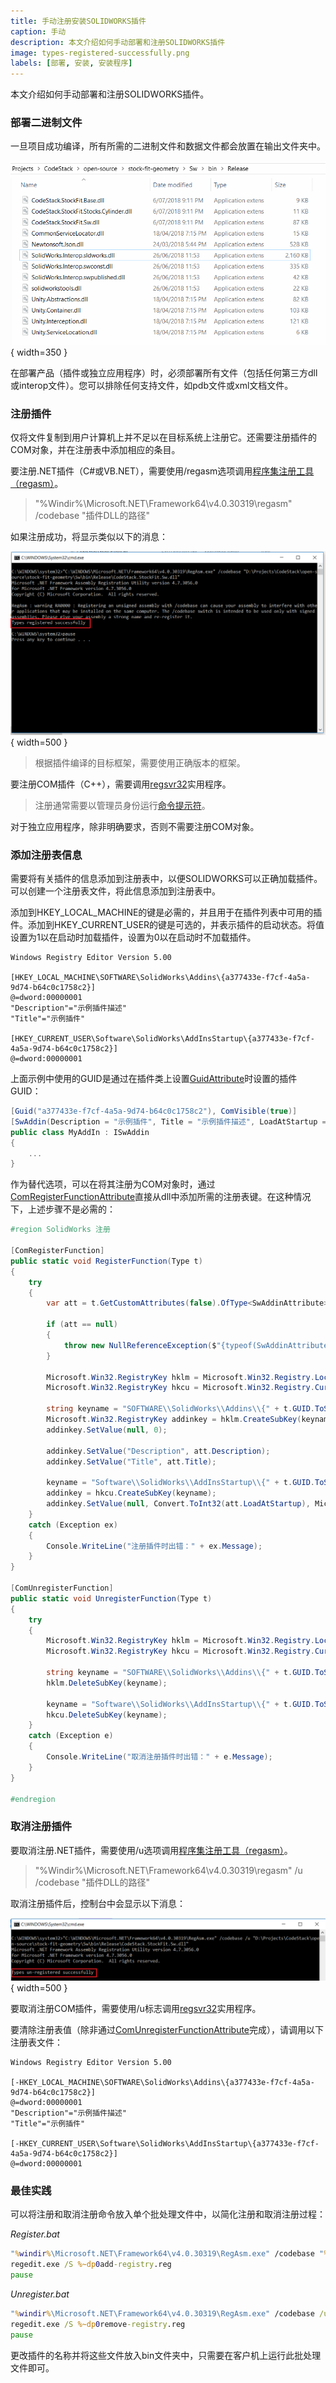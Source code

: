 ```yaml
---
title: 手动注册安装SOLIDWORKS插件
caption: 手动
description: 本文介绍如何手动部署和注册SOLIDWORKS插件
image: types-registered-successfully.png
labels: [部署, 安装, 安装程序]
---
```


本文介绍如何手动部署和注册SOLIDWORKS插件。

### 部署二进制文件

一旦项目成功编译，所有所需的二进制文件和数据文件都会放置在输出文件夹中。

![带有二进制输出的文件夹](bin-folder.png){ width=350 }

在部署产品（插件或独立应用程序）时，必须部署所有文件（包括任何第三方dll或interop文件）。您可以排除任何支持文件，如pdb文件或xml文档文件。

### 注册插件

仅将文件复制到用户计算机上并不足以在目标系统上注册它。还需要注册插件的COM对象，并在注册表中添加相应的条目。

要注册.NET插件（C#或VB.NET），需要使用/regasm选项调用[程序集注册工具（regasm）](https://docs.microsoft.com/en-us/dotnet/framework/tools/regasm-exe-assembly-registration-tool)。

> "%Windir%\Microsoft.NET\Framework64\v4.0.30319\regasm" /codebase "插件DLL的路径"

如果注册成功，将显示类似以下的消息：

![成功注册COM类型](types-registered-successfully.png){ width=500 }

> 根据插件编译的目标框架，需要使用正确版本的框架。

要注册COM插件（C++），需要调用[regsvr32](https://docs.microsoft.com/en-us/windows-server/administration/windows-commands/regsvr32)实用程序。

> 注册通常需要以管理员身份运行[命令提示符](https://en.wikipedia.org/wiki/Cmd.exe)。

对于独立应用程序，除非明确要求，否则不需要注册COM对象。

### 添加注册表信息

需要将有关插件的信息添加到注册表中，以便SOLIDWORKS可以正确加载插件。可以创建一个注册表文件，将此信息添加到注册表中。

添加到HKEY_LOCAL_MACHINE的键是必需的，并且用于在插件列表中可用的插件。添加到HKEY_CURRENT_USER的键是可选的，并表示插件的启动状态。将值设置为1以在启动时加载插件，设置为0以在启动时不加载插件。

~~~ reg
Windows Registry Editor Version 5.00

[HKEY_LOCAL_MACHINE\SOFTWARE\SolidWorks\Addins\{a377433e-f7cf-4a5a-9d74-b64c0c1758c2}]
@=dword:00000001
"Description"="示例插件描述"
"Title"="示例插件"

[HKEY_CURRENT_USER\Software\SolidWorks\AddInsStartup\{a377433e-f7cf-4a5a-9d74-b64c0c1758c2}]
@=dword:00000001
~~~

上面示例中使用的GUID是通过在插件类上设置[GuidAttribute](https://docs.microsoft.com/en-us/dotnet/api/system.runtime.interopservices.guidattribute?view=netframework-4.0)时设置的插件GUID：

~~~ cs
[Guid("a377433e-f7cf-4a5a-9d74-b64c0c1758c2"), ComVisible(true)]
[SwAddin(Description = "示例插件", Title = "示例插件描述", LoadAtStartup = true)]    
public class MyAddIn : ISwAddin
{
    ...
}
~~~

作为替代选项，可以在将其注册为COM对象时，通过[ComRegisterFunctionAttribute](https://docs.microsoft.com/en-us/dotnet/api/system.runtime.interopservices.comregisterfunctionattribute?view=netframework-4.0)直接从dll中添加所需的注册表键。在这种情况下，上述步骤不是必需的：

~~~ cs
#region SolidWorks 注册

[ComRegisterFunction]
public static void RegisterFunction(Type t)
{
    try
    {
        var att = t.GetCustomAttributes(false).OfType<SwAddinAttribute>().FirstOrDefault();

        if (att == null)
        {
            throw new NullReferenceException($"{typeof(SwAddinAttribute).FullName} is not set on {t.GetType().FullName}");
        }

        Microsoft.Win32.RegistryKey hklm = Microsoft.Win32.Registry.LocalMachine;
        Microsoft.Win32.RegistryKey hkcu = Microsoft.Win32.Registry.CurrentUser;

        string keyname = "SOFTWARE\\SolidWorks\\Addins\\{" + t.GUID.ToString() + "}";
        Microsoft.Win32.RegistryKey addinkey = hklm.CreateSubKey(keyname);
        addinkey.SetValue(null, 0);

        addinkey.SetValue("Description", att.Description);
        addinkey.SetValue("Title", att.Title);

        keyname = "Software\\SolidWorks\\AddInsStartup\\{" + t.GUID.ToString() + "}";
        addinkey = hkcu.CreateSubKey(keyname);
        addinkey.SetValue(null, Convert.ToInt32(att.LoadAtStartup), Microsoft.Win32.RegistryValueKind.DWord);
    }
    catch (Exception ex)
    {
        Console.WriteLine("注册插件时出错：" + ex.Message);
    }
}

[ComUnregisterFunction]
public static void UnregisterFunction(Type t)
{
    try
    {
        Microsoft.Win32.RegistryKey hklm = Microsoft.Win32.Registry.LocalMachine;
        Microsoft.Win32.RegistryKey hkcu = Microsoft.Win32.Registry.CurrentUser;

        string keyname = "SOFTWARE\\SolidWorks\\Addins\\{" + t.GUID.ToString() + "}";
        hklm.DeleteSubKey(keyname);

        keyname = "Software\\SolidWorks\\AddInsStartup\\{" + t.GUID.ToString() + "}";
        hkcu.DeleteSubKey(keyname);
    }
    catch (Exception e)
    {
        Console.WriteLine("取消注册插件时出错：" + e.Message);
    }
}

#endregion
~~~

### 取消注册插件

要取消注册.NET插件，需要使用/u选项调用[程序集注册工具（regasm）](https://docs.microsoft.com/en-us/dotnet/framework/tools/regasm-exe-assembly-registration-tool)。

> "%Windir%\Microsoft.NET\Framework64\v4.0.30319\regasm" /u /codebase "插件DLL的路径"

取消注册插件后，控制台中会显示以下消息：

![成功取消注册COM类型](types-unregistered-successfully.png){ width=500 }

要取消注册COM插件，需要使用/u标志调用[regsvr32](https://docs.microsoft.com/en-us/windows-server/administration/windows-commands/regsvr32)实用程序。

要清除注册表值（除非通过[ComUnregisterFunctionAttribute](https://docs.microsoft.com/en-us/dotnet/api/system.runtime.interopservices.comunregisterfunctionattribute?view=netframework-4.0)完成），请调用以下注册表文件：

~~~ reg
Windows Registry Editor Version 5.00

[-HKEY_LOCAL_MACHINE\SOFTWARE\SolidWorks\Addins\{a377433e-f7cf-4a5a-9d74-b64c0c1758c2}]
@=dword:00000001
"Description"="示例插件描述"
"Title"="示例插件"

[-HKEY_CURRENT_USER\Software\SolidWorks\AddInsStartup\{a377433e-f7cf-4a5a-9d74-b64c0c1758c2}]
@=dword:00000001
~~~

### 最佳实践

可以将注册和取消注册命令放入单个批处理文件中，以简化注册和取消注册过程：

*Register.bat*
~~~ cmd
"%windir%\Microsoft.NET\Framework64\v4.0.30319\RegAsm.exe" /codebase "%~dp0CodeStack.StockFit.Sw.dll"
regedit.exe /S %~dp0add-registry.reg
pause
~~~

*Unregister.bat*
~~~ cmd
"%windir%\Microsoft.NET\Framework64\v4.0.30319\RegAsm.exe" /codebase /u "%~dp0CodeStack.StockFit.Sw.dll"
regedit.exe /S %~dp0remove-registry.reg
pause
~~~

更改插件的名称并将这些文件放入bin文件夹中，只需要在客户机上运行此批处理文件即可。